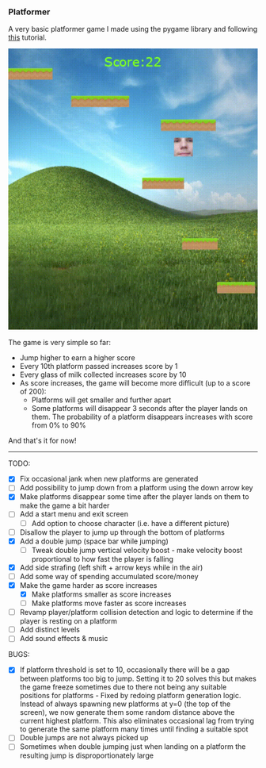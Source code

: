 ### Platformer

A very basic platformer game I made using the pygame library and following 
[this](https://coderslegacy.com/python/pygame-platformer-game-development/) tutorial.

![demo gif](data/gameDemo.gif)

The game is very simple so far:
* Jump higher to earn a higher score
* Every 10th platform passed increases score by 1
* Every glass of milk collected increases score by 10
* As score increases, the game will become more difficult (up to a score of 200):
  * Platforms will get smaller and further apart
  * Some platforms will disappear 3 seconds after the player lands on them. The probability of a platform disappears 
    increases with score from 0% to 90%

And that's it for now!

---

TODO:
- [x] Fix occasional jank when new platforms are generated
- [ ] Add possibility to jump down from a platform using the down arrow key
- [x] Make platforms disappear some time after the player lands on them to make the game a bit harder
- [ ] Add a start menu and exit screen
  - [ ] Add option to choose character (i.e. have a different picture)
- [ ] Disallow the player to jump up through the bottom of platforms
- [x] Add a double jump (space bar while jumping)
  - [ ] Tweak double jump vertical velocity boost - make velocity boost proportional to how fast the player is falling 
- [x] Add side strafing (left shift + arrow keys while in the air)
- [ ] Add some way of spending accumulated score/money
- [x] Make the game harder as score increases
  - [x] Make platforms smaller as score increases
  - [ ] Make platforms move faster as score increases
- [ ] Revamp player/platform collision detection and logic to determine if the player is resting on a platform
- [ ] Add distinct levels
- [ ] Add sound effects & music

BUGS:
- [x] If platform threshold is set to 10, occasionally there will be a gap between platforms too big to jump. Setting 
it to 20 solves this but makes the game freeze sometimes due to there not being any suitable positions for platforms - 
Fixed by redoing platform generation logic. Instead of always spawning new platforms at y=0 (the top of the screen), we 
now generate them some random distance above the current highest platform. This also eliminates occasional lag from 
trying to generate the same platform many times until finding a suitable spot
- [ ] Double jumps are not always picked up
- [ ] Sometimes when double jumping just when landing on a platform the resulting jump is disproportionately large
